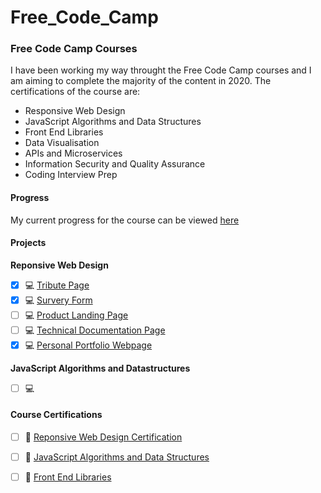 # Free_Code_Camp

### Free Code Camp Courses

I have been working my way throught the Free Code Camp courses and I am aiming to complete the majority of the content in 2020. The certifications of the course are:

* Responsive Web Design
* JavaScript Algorithms and Data Structures
* Front End Libraries
* Data Visualisation
* APIs and Microservices
* Information Security and Quality Assurance
* Coding Interview Prep

#### Progress

My current progress for the course can be viewed [here](https://www.freecodecamp.org/cameronpaton)

#### Projects

**Reponsive Web Design**

- [x] :computer: [Tribute Page](https://codepen.io/CyberTiger008/full/aYOpLW)
- [x] :computer: [Survery Form](https://codepen.io/CyberTiger008/full/wvKaWep)
- [ ] :computer: [Product Landing Page](Link)
- [ ] :computer: [Technical Documentation Page](Link)
- [x] :computer: [Personal Portfolio Webpage](https://codepen.io/CyberTiger008/full/KByWZw)

**JavaScript Algorithms and Datastructures**

- [ ] :computer:

#### Course Certifications

- [ ] :scroll: [Reponsive Web Design Certification](Link)

- [ ] :scroll: [JavaScript Algorithms and Data Structures](Link)

- [ ] :scroll: [Front End Libraries](Link)
